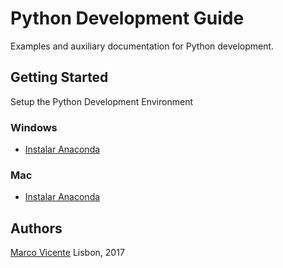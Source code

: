 # Python Development Guide

Examples and auxiliary documentation for Python development.

## Getting Started ##
Setup the Python Development Environment

### Windows ###

* [Instalar Anaconda](https://www.continuum.io/downloads)

### Mac ###

*  [Instalar Anaconda](https://www.continuum.io/downloads)

## Authors 
[Marco Vicente](https://twitter.com/h_markov_m)
Lisbon, 2017

